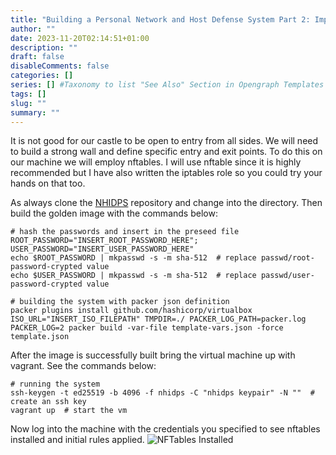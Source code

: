 ```yaml
--- 
title: "Building a Personal Network and Host Defense System Part 2: Implementing a Firewall With IPTable"
author: ""
date: 2023-11-20T02:14:51+01:00
description: ""
draft: false
disableComments: false
categories: []
series: [] #Taxonomy to list "See Also" Section in Opengraph Templates
tags: []
slug: ""
summary: ""
---
```

It is not good for our castle to be open to entry from all sides. We will need to build a strong wall and define specific entry and exit points. To do this on our machine we will employ nftables. I will use nftable since it is highly recommended but I have also written the iptables role so you could try your hands on that too. 

As always clone the [NHIDPS](https://github.com/knoxknot/nhidps.git) repository and change into the directory. Then build the golden image with the commands below:
```shell
# hash the passwords and insert in the preseed file
ROOT_PASSWORD="INSERT_ROOT_PASSWORD_HERE"; USER_PASSWORD="INSERT_USER_PASSWORD_HERE"
echo $ROOT_PASSWORD | mkpasswd -s -m sha-512  # replace passwd/root-password-crypted value
echo $USER_PASSWORD | mkpasswd -s -m sha-512  # replace passwd/user-password-crypted value

# building the system with packer json definition
packer plugins install github.com/hashicorp/virtualbox
ISO_URL="INSERT_ISO_FILEPATH" TMPDIR=./ PACKER_LOG_PATH=packer.log PACKER_LOG=2 packer build -var-file template-vars.json -force template.json
```  

After the image is successfully built bring the virtual machine up with vagrant. See the commands below:
```shell
# running the system
ssh-keygen -t ed25519 -b 4096 -f nhidps -C "nhidps keypair" -N ""  # create an ssh key
vagrant up  # start the vm
```
Now log into the machine with the credentials you specified to see nftables installed and initial rules applied.
![NFTables Installed](/images/nhidps2/nftables01.png "NFTables Installed")  